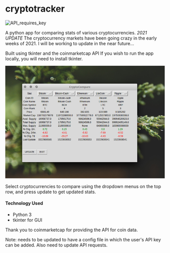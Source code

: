 # cryptotracker
![API_requires_key](https://img.shields.io/badge/API-requires%20key-red)

A python app for comparing stats of various cryptocurrencies.
*2021 UPDATE* The cryptocurrency markets have been going crazy in the early weeks of 2021. I will be working to update in the near future... 

Built using tkinter and the coinmarketcap API
If you wish to run the app locally, you will need to install tkinter.

![alt text][logo]

[logo]: https://github.com/tylerkkp/cryptotracker/blob/master/CryptoCompare.jpg "screen shot"

Select cryptocurrencies to compare using the dropdown menus on the top row, and press update to get updated stats.

#### Technology Used
* Python 3
* tkinter for GUI

Thank you to coinmarketcap for providing the API for coin data.

Note: needs to be updated to have a config file in which the user's API key can be added. Also need
to update API requests.
